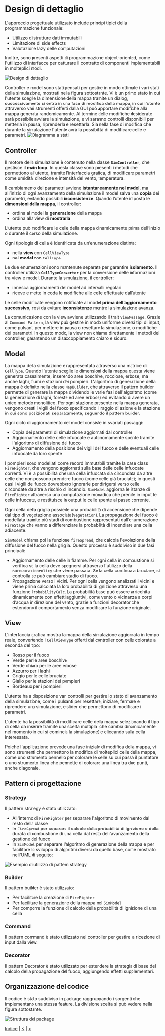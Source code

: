 # Design di dettaglio
L'approccio progettuale utilizzato include principi tipici della programmazione funzionale:
- Utilizzo di strutture dati immutabili 
- Limitazione di side effects
- Valutazione lazy delle computazioni

Inoltre, sono presenti aspetti di programmazione object-oriented, come l'utilizzo di interfacce per catturare il contratto di componenti implementabili in molteplici modi.

![Design di dettaglio](../img/detailed-design.png)

Controller e model sono stati pensati per gestire in modo ottimale i vari stati della simulazione, mostrati nella figura sottostante. Vi è un primo stato in cui l'utente sceglie la dimensione della mappa tramite un dialog, successivamente si entra in una fase di modifica della mappa, in cui l'utente attraverso vari strumenti offerti dalla GUI può apportare modifiche alla mappa generata randomicamente. Al termine delle modifiche desiderate sarà possibile avviare la simulazione, e vi saranno controlli disponibili per metterla in pausa, riprenderla e resettarla. Sia nella fase di modifica che durante la simulazione l'utente avrà la possibilità di modificare celle e parametri.
![Diagramma a stati](../img/state-diagram.png)


## Controller

Il motore della simulazione è contenuto nella classe **`SimController`**, che gestisce il **main loop**.
In questa classe sono presenti i metodi che permettono all’utente, tramite l’interfaccia grafica, di modificare parametri come umidità, direzione e intensità del vento, temperatura.

Il cambiamento dei parametri avviene **istantaneamente nel model**, ma all’inizio di ogni avanzamento della simulazione il model salva una **copia** dei parametri, evitando possibili **inconsistenze**.
Quando l’utente imposta le **dimensioni della mappa**, il controller:
- ordina al model la **generazione** della mappa
- ordina alla view di **mostrarla**

L’utente può modificare le celle della mappa dinamicamente prima dell’inizio o durante il corso della simulazione.

Ogni tipologia di cella è identificata da un’enumerazione distinta:
- nella **view** con `CellViewType`
- nel **model** con `CellType`

Le due enumerazioni sono mantenute separate per garantire **isolamento**.
Il controller utilizza **`CellTypeConverter`** per la conversione delle informazioni tra view e model. 
Durante la simulazione, il controller:
- innesca aggiornamenti del model ad intervalli regolari
- riceve e mette in coda le modifiche alle celle effettuate dall’utente

Le celle modificate vengono notificate al model **prima dell’aggiornamento successivo**, così da evitare **inconsistenze** mentre la simulazione avanza.

La comunicazione con la view avviene utilizzando il trait `ViewMessage`.
Grazie al `Command Pattern`, la view può gestire in modo uniforme diversi tipi di input, come pulsanti per mettere in pausa o resettare la simulazione, o modifiche dei parametri.
In questo modo, la view non chiama direttamente i metodi del controller, garantendo un disaccoppiamento chiaro e sicuro.

## Model
La mappa della simulazione è rappresentata attraverso una matrice di `CellType`.
Quando l'utente sceglie le dimensioni della mappa questa viene generata casualmente, inserendo aree boschive, rocciose, erbose, ma anche laghi, fiumi e stazioni dei pompieri.
L'algoritmo di generazione della mappa è definito nella classe `MapBuilder`, che attraverso il pattern builder permette di generare la mappa dividendo le varie fasi dell'algoritmo (come la generazione di laghi, foreste ed aree erbose) ed evitando di avere un unico metodo monolitico. 
Per ogni stazione presente nella mappa generata, vengono creati i vigili del fuoco specificando il raggio di azione e la stazione in cui sono posizionati separatamente, seguendo il pattern builder.

Ogni ciclo di aggiornamento del model consiste in svariati passaggi:
- Copia dei parametri di simulazione aggiornati dal controller
- Aggiornamento delle celle infuocate e autonomamente spente tramite l'algoritmo di diffusione del fuoco
- Aggiornamento della posizione dei vigili del fuoco e delle eventuali celle infuocate da loro spente

I pompieri sono modellati come record immutabili tramite la case class `FireFighter`, che vengono aggiornati sulla base delle celle infuocate correnti.
Vi è la possibilità che una cella infuocata sia circondata da altre celle che non possono prendere fuoco (come celle già bruciate); in questi casi i vigili del fuoco dovrebbero ignorarle per dirigersi verso celle circondate da altre a rischio di incendio.
`SimModel` aggiorna le istanze di `FireFighter` attraverso una computazione monadica che prende in input le celle infuocate, e restituisce in output le celle spente al passo corrente.

Ogni cella della griglia possiede una probabilità di accensione che dipende dal tipo di vegetazione associata(`Vegetation`).
La propagazione del fuoco è modellata tramite più stadi di combustione rappresentati dall’enumerazione `FireStage` che vanno a differenziare la probabilità di incendiare una cella adiacente. 

`SimModel` chiama poi la funzione `fireSpread`, che calcola l'evoluzione della diffusione del fuoco nella griglia.
Questo processo è suddiviso in due fasi principali:
- Aggiornamento delle celle in fiamme. Per ogni cella in combustione si verifica se la cella deve spegnersi attraverso l'utilizzo della `BurnDurationPolicy` che viene passata. Se la cella continua a bruciare, si controlla se può cambiare stadio di fuoco.
- Propagazione verso i vicini. Per ogni cella vengono analizzati i vicini e viene prima calcolata la loro probabilità di ignizione attraverso una funzione `ProbabilityCalc`. La probabilità base può essere arricchita dinamicamente con effetti aggiuntivi, come vento o vicinanza a corpi d’acqua in direzione del vento, grazie a funzioni decorator che estendono il comportamento senza modificare la funzione originale.

## View
L'interfaccia grafica mostra la mappa della simulazione aggiornata in tempo reale, convertendo i `CellViewType` offerti dal controller con celle colorate a seconda del tipo:
- Rosso per il fuoco
- Verde per le aree boschive
- Verde chiaro per le aree erbose
- Azzurro per i laghi
- Grigio per le celle bruciate
- Giallo per le stazioni dei pompieri
- Bordeaux per i pompieri

L'utente ha a disposizione vari controlli per gestire lo stato di avanzamento della simulazione, come i pulsanti per resettare, iniziare, fermare e riprendere una simulazione, e slider che permettono di modificare i parametri.

L'utente ha la possibilità di modificare celle della mappa selezionando il tipo di cella da inserire tramite una scelta multipla (che cambia dinamicamente nel momento in cui si comincia la simulazione) e cliccando sulla cella interessata. 

Poiché l'applicazione prevede una fase iniziale di modifica della mappa, vi sono strumenti che permettono la modifica di molteplici celle della mappa, come uno strumento pennello per colorare le celle su cui passa il puntatore o uno strumento linea che permette di colorare una linea tra due punti, anche diagonale. 


## Pattern di progettazione

### Strategy
Il pattern strategy è stato utilizzato:
 - All'interno di `FireFighter` per separare l'algoritmo di movimento dal resto della classe
 - In `FireSpread` per separare il calcolo della probabilità di ignizione e della durata di combustione di una cella dal resto dell'avanzamento della gestione del fuoco
 - In `SimModel` per separare l'algoritmo di generazione della mappa e per facilitare lo sviluppo di algoritmi diversi da quello base, come mostrato nell'UML di seguito:

![Esempio di utilizzo di pattern strategy](../img/strategy.png)


### Builder
Il pattern builder è stato utilizzato:
 - Per facilitare la creazione di `FireFighter`
 - Per facilitare la generazione della mappa nel `SimModel`
 - Per comporre la funzione di calcolo della probabilità di ignizione di una cella

### Command
Il pattern command è stato utilizzato nel controller per gestire la ricezione di input dalla view.

### Decorator
Il pattern Decorator è stato utilizzato per estendere la strategia di base del calcolo della propagazione del fuoco, aggiungendo effetti supplementari.

## Organizzazione del codice
Il codice è stato suddiviso in package raggruppando i sorgenti che implementano una stessa feature. La divisione scelta si può vedere nella figura sottostante.

![Struttura dei package](../img/package-structure.png)

[Indice](../index.md) |
[<](../3-architecture/index.md) |
[>](../5-implementation/index.md)

